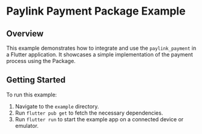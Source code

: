 # Paylink Payment Package Example

## Overview

This example demonstrates how to integrate and use the `paylink_payment` in a Flutter application. It showcases a simple implementation of the payment process using the Package.

## Getting Started

To run this example:
1. Navigate to the `example` directory.
2. Run `flutter pub get` to fetch the necessary dependencies.
3. Run `flutter run` to start the example app on a connected device or emulator.